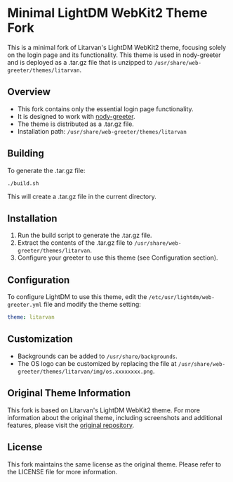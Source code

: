 # Minimal LightDM WebKit2 Theme Fork

This is a minimal fork of Litarvan's LightDM WebKit2 theme, focusing solely on the login page and its functionality. This theme is used in nody-greeter and is deployed as a .tar.gz file that is unzipped to `/usr/share/web-greeter/themes/litarvan`.

## Overview

- This fork contains only the essential login page functionality.
- It is designed to work with [nody-greeter](https://github.com/JezerM/nody-greeter).
- The theme is distributed as a .tar.gz file.
- Installation path: `/usr/share/web-greeter/themes/litarvan`

## Building

To generate the .tar.gz file:

```
./build.sh
```

This will create a .tar.gz file in the current directory.

## Installation

1. Run the build script to generate the .tar.gz file.
2. Extract the contents of the .tar.gz file to `/usr/share/web-greeter/themes/litarvan`.
3. Configure your greeter to use this theme (see Configuration section).

## Configuration

To configure LightDM to use this theme, edit the `/etc/usr/lightdm/web-greeter.yml` file and modify the theme setting:

```yaml
theme: litarvan
```

## Customization

- Backgrounds can be added to `/usr/share/backgrounds`.
- The OS logo can be customized by replacing the file at `/usr/share/web-greeter/themes/litarvan/img/os.xxxxxxxx.png`.

## Original Theme Information

This fork is based on Litarvan's LightDM WebKit2 theme. For more information about the original theme, including screenshots and additional features, please visit the [original repository](https://github.com/Litarvan/lightdm-webkit-theme-litarvan).

## License

This fork maintains the same license as the original theme. Please refer to the LICENSE file for more information.
